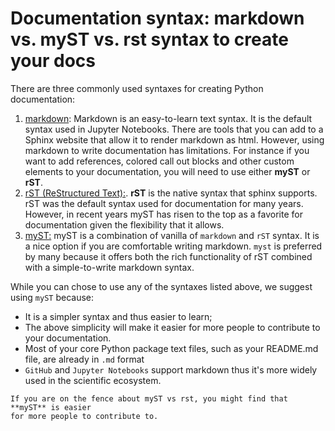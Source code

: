 # Documentation syntax: markdown vs. myST vs. rst syntax to create your docs

There are three commonly used syntaxes for creating Python documentation:
1. [markdown](https://www.markdownguide.org/): Markdown is an easy-to-learn text
syntax. It is the default syntax used in Jupyter Notebooks. There are tools that you can add to a Sphinx website that allow it to render markdown as html. However, using markdown to write documentation has limitations. For instance if you want to add references,
colored call out blocks and other custom elements to your documentation, you will
need to use either **myST** or **rST**.
1. [rST (ReStructured Text):](https://www.sphinx-doc.org/en/master/usage/restructuredtext/basics.html). **rST** is the native syntax that sphinx supports. rST was the default syntax used for documentation for many years. However, in recent years myST has risen to the top as a favorite for documentation given the flexibility that it allows.
1. [myST:](https://myst-parser.readthedocs.io/en/latest/intro.html) myST is a combination of vanilla of `markdown` and `rST` syntax. It is a nice option if you are comfortable writing markdown. `myst` is preferred by many because it offers both the rich functionality
of rST combined with a simple-to-write markdown syntax.

While you can chose to use any of the syntaxes listed above, we suggest using
`myST` because:

* It is a simpler syntax and thus easier to learn;
* The above simplicity will make it easier for more people to contribute to your documentation.
* Most of your core Python package text files, such as your README.md file, are already in `.md` format
* `GitHub` and `Jupyter Notebooks` support markdown thus it's more widely used in the scientific ecosystem.


```{tip}
If you are on the fence about myST vs rst, you might find that **myST** is easier
for more people to contribute to.
```

<!-- TODO
- add some text examples of using rst vs md vs myst?
- Better explain what rst / myst offer that markdown can't do
-->
